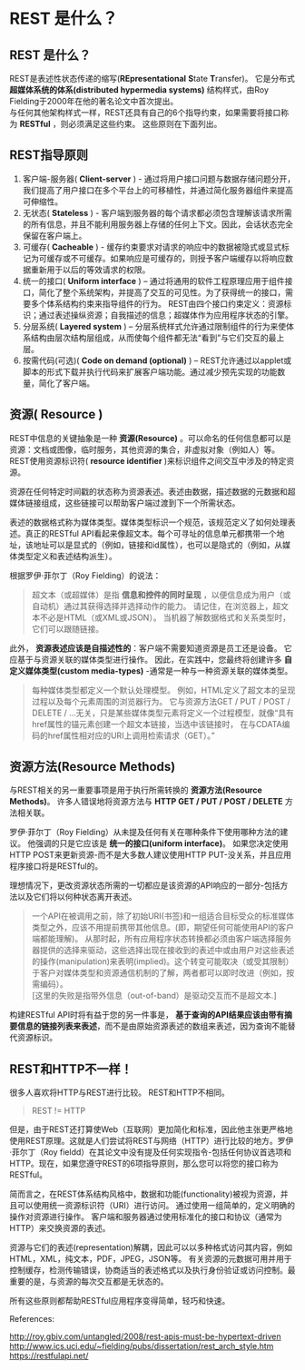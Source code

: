 # REST 是什么？  
## REST 是什么？  
REST是表述性状态传递的缩写(**REpresentational** **S**tate **T**ransfer)。 它是分布式 **超媒体系统的体系(distributed hypermedia systems)** 结构样式，由Roy Fielding于2000年在他的著名论文中首次提出。  
与任何其他架构样式一样，REST还具有自己的6个指导约束，如果需要将接口称为 **RESTful** ，则必须满足这些约束。 这些原则在下面列出。  
## REST指导原则  
1. 客户端-服务器( **Client-server** ) - 通过将用户接口问题与数据存储问题分开，我们提高了用户接口在多个平台上的可移植性，并通过简化服务器组件来提高可伸缩性。  
2. 无状态( **Stateless** ) - 客户端到服务器的每个请求都必须包含理解该请求所需的所有信息，并且不能利用服务器上存储的任何上下文。因此，会话状态完全保留在客户端上。  
3. 可缓存( **Cacheable** ) - 缓存约束要求对请求的响应中的数据被隐式或显式标记为可缓存或不可缓存。如果响应是可缓存的，则授予客户端缓存以将响应数据重新用于以后的等效请求的权限。  
4. 统一的接口( **Uniform interface** ) – 通过将通用的软件工程原理应用于组件接口，简化了整个系统架构，并提高了交互的可见性。为了获得统一的接口，需要多个体系结构约束来指导组件的行为。 REST由四个接口约束定义：资源标识；通过表述操纵资源；自我描述的信息；超媒体作为应用程序状态的引擎。  
5. 分层系统( **Layered system** ) – 分层系统样式允许通过限制组件的行为来使体系结构由层次结构层组成，从而使每个组件都无法“看到”与它们交互的最上层。  
6. 按需代码(可选)( **Code on demand (optional)** ) – REST允许通过以applet或脚本的形式下载并执行代码来扩展客户端功能。通过减少预先实现的功能数量，简化了客户端。  
## 资源( Resource )

REST中信息的关键抽象是一种 **资源(Resource)** 。可以命名的任何信息都可以是资源：文档或图像，临时服务，其他资源的集合，非虚拟对象（例如人）等。 REST使用资源标识符( **resource identifier** )来标识组件之间交互中涉及的特定资源。  

资源在任何特定时间戳的状态称为资源表述。表述由数据，描述数据的元数据和超媒体链接组成，这些链接可以帮助客户端过渡到下一个所需状态。  

表述的数据格式称为媒体类型。媒体类型标识一个规范，该规范定义了如何处理表述。真正的RESTful API看起来像超文本。每个可寻址的信息单元都携带一个地址，该地址可以是显式的（例如，链接和id属性），也可以是隐式的（例如，从媒体类型定义和表述结构派生）。  

根据罗伊·菲尔丁（Roy Fielding）的说法：  
>超文本（或超媒体）是指 **信息和控件的同时呈现** ，以便信息成为用户（或自动机）通过其获得选择并选择动作的能力。 请记住，在浏览器上，超文本不必是HTML（或XML或JSON）。 当机器了解数据格式和关系类型时，它们可以跟随链接。

此外， **资源表述应该是自描述性的**：客户端不需要知道资源是员工还是设备。 它应基于与资源关联的媒体类型进行操作。 因此，在实践中，您最终将创建许多 **自定义媒体类型(custom media-types)** -通常是一种与一种资源关联的媒体类型。  
>每种媒体类型都定义一个默认处理模型。 例如，HTML定义了超文本的呈现过程以及每个元素周围的浏览器行为。 它与资源方法GET / PUT / POST / DELETE / ...无关，只是某些媒体类型元素将定义一个过程模型，就像“具有href属性的锚元素创建一个超文本链接，当选中该链接时， 在与CDATA编码的href属性相对应的URI上调用检索请求（GET）。”

## 资源方法(Resource Methods)

与REST相关的另一重要事项是用于执行所需转换的 **资源方法(Resource Methods)**。 许多人错误地将资源方法与 **HTTP GET / PUT / POST / DELETE** 方法相关联。  

罗伊·菲尔丁（Roy Fielding）从未提及任何有关在哪种条件下使用哪种方法的建议。 他强调的只是它应该是 **统一的接口(uniform interface)**。 如果您决定使用HTTP POST来更新资源-而不是大多数人建议使用HTTP PUT-没关系，并且应用程序接口将是RESTful的。  

理想情况下，更改资源状态所需的一切都应是该资源的API响应的一部分-包括方法以及它们将以何种状态离开表述。  

>一个API在被调用之前，除了初始URI(书签)和一组适合目标受众的标准媒体类型之外，应该不用提前携带其他信息。(即，期望任何可能使用API的客户端都能理解)。 从那时起，所有应用程序状态转换都必须由客户端选择服务器提供的选择来驱动，这些选择出现在接收到的表述中或由用户对这些表述的操作(manipulation)来表明(implied)。这个转变可能取决（或受其限制）于客户对媒体类型和资源通信机制的了解，两者都可以即时改进（例如，按需编码）。  
[这里的失败是指带外信息（out-of-band）是驱动交互而不是超文本.]  

构建RESTful API时将有益于您的另一件事是， **基于查询的API结果应该由带有摘要信息的链接列表来表述**，而不是由原始资源表述的数组来表述，因为查询不能替代资源标识。  

## REST和HTTP不一样！  
很多人喜欢将HTTP与REST进行比较。 REST和HTTP不相同。  
>REST != HTTP  

但是，由于REST还打算使Web（互联网）更加简化和标准，因此他主张更严格地使用REST原理。这就是人们尝试将REST与网络（HTTP）进行比较的地方。罗伊·菲尔丁（Roy fieldd）在其论文中没有提及任何实现指令-包括任何协议首选项和HTTP。现在，如果您遵守REST的6项指导原则，那么您可以将您的接口称为RESTful。  

简而言之，在REST体系结构风格中，数据和功能(functionality)被视为资源，并且可以使用统一资源标识符（URI）进行访问。 通过使用一组简单的，定义明确的操作对资源进行操作。 客户端和服务器通过使用标准化的接口和协议（通常为HTTP）来交换资源的表述。  

资源与它们的表述(representation)解耦，因此可以以多种格式访问其内容，例如HTML，XML，纯文本，PDF，JPEG，JSON等。 有关资源的元数据可用并用于控制缓存，检测传输错误，协商适当的表述格式以及执行身份验证或访问控制。最重要的是，与资源的每次交互都是无状态的。  

所有这些原则都帮助RESTful应用程序变得简单，轻巧和快速。  

References:  

http://roy.gbiv.com/untangled/2008/rest-apis-must-be-hypertext-driven  
http://www.ics.uci.edu/~fielding/pubs/dissertation/rest_arch_style.htm  
https://restfulapi.net/  